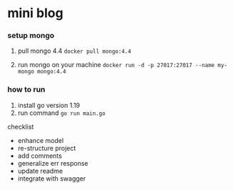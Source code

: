 # mini blog


### setup mongo
1. pull mongo 4.4
`docker pull mongo:4.4`

2. run mongo on your machine 
`docker run -d -p 27017:27017 --name my-mongo mongo:4.4`

### how to run
1. install go version 1.19
2. run command `go run main.go`

checklist
- enhance model
- re-structure project
- add comments
- generalize err response
- update readme
- integrate with swagger